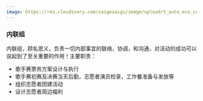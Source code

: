 ```yaml
---
image: https://res.cloudinary.com/zaigezaigu/image/upload/t_auto_eco_compression/v1670296958/zgzg-io-website/%E6%88%90%E4%B8%BA%E5%BF%97%E6%84%BF%E8%80%85/cytonn-photography-n95VMLxqM2I-unsplash_ruhhoo.jpg
---
```


### 内联组

内联组，顾名思义，负责一切内部事宜的联络，协调，和沟通，对活动的成功可以说起到了至关重要的作用！主要职责：

- 歌手赛票务方案设计与执行
- 歌手赛初赛及决赛当天后勤，志愿者演员检录，工作餐准备与发放等
- 组织志愿者团建活动
- 设计志愿者周边福利
